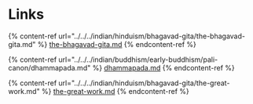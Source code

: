 # Links



{% content-ref url="../../../indian/hinduism/bhagavad-gita/the-bhagavad-gita.md" %}
[the-bhagavad-gita.md](../../../indian/hinduism/bhagavad-gita/the-bhagavad-gita.md)
{% endcontent-ref %}

{% content-ref url="../../../indian/buddhism/early-buddhism/pali-canon/dhammapada.md" %}
[dhammapada.md](../../../indian/buddhism/early-buddhism/pali-canon/dhammapada.md)
{% endcontent-ref %}

{% content-ref url="../../../indian/hinduism/bhagavad-gita/the-great-work.md" %}
[the-great-work.md](../../../indian/hinduism/bhagavad-gita/the-great-work.md)
{% endcontent-ref %}
